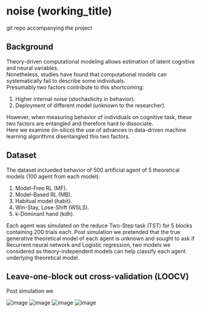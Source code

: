 # noise (working_title)
git repo accompanying the project 

## Background 
Theory-driven computational modeling allows estimation of latent cognitive and neural variables.  
Nonetheless, studies have found that computational models can systematically fail to describe some individuals.  
Presumably two factors contribute to this shortcoming:  
1. Higher internal noise (stochasticity in behavior).
2. Deployment of different model (unknown to the researcher).  

However, when measuring behavior of individuals on cognitive task, these two factors are entangled and therefore hard to dissociate.  
Here we examine (in-silico) the use of advances in data-driven machine learning algorithms disentangled this two factors.  

## Dataset 
The dataset inclueded behavior of 500 artificial agent of 5 theoretical models (100 agent from each model):
1. Model-Free RL (MF). 
2. Model-Based RL (MB). 
3. Habitual model (habit). 
4. Win-Stay, Lose-Shift (WSLS). 
5. k-Dominant hand (kdh).  

Each agent was simulated on the reduce Two-Step task (TST) for 5 blocks containing 200 trials each. 
Post simulation we pretended that the true generative theoretical model of each agent is unknown and sought to ask if
Recurrent neural network and Logistic regression, two models we considered as theory-independent models can help classify each agent underlying theoretical model. 

## Leave-one-block out cross-validation (LOOCV)
Post simulation we 





![image](https://github.com/yoavger/noise_or_underfit/blob/main/plots/method.png)
![image](https://github.com/yoavger/noise_or_underfit/blob/main/plots/roc_0.png)
![image](https://github.com/yoavger/noise_or_underfit/blob/main/plots/bar_plot.png)
![image](https://github.com/yoavger/noise_or_underfit/blob/main/plots/noise_2.png)








